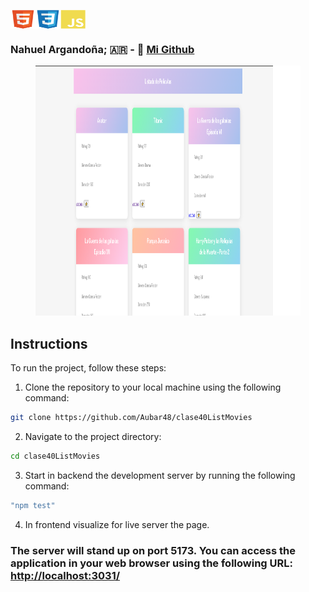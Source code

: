 <img align="center" alt="HTML" height="30" width="40" src="https://raw.githubusercontent.com/devicons/devicon/master/icons/html5/html5-original.svg"><img align="center" alt="CSS" height="30" width="40" src="https://raw.githubusercontent.com/devicons/devicon/master/icons/css3/css3-original.svg"><img align="center" alt="JS" height="30" width="40" src="https://raw.githubusercontent.com/devicons/devicon/master/icons/javascript/javascript-plain.svg"> 

### Nahuel Argandoña; 🇦🇷 - 🐣 [Mi Github](https://github.com/Aubar48)

<figure><img src="./mock/foto1.png" alt="logo" style="height: 400px;"></figure>

## Instructions

To run the project, follow these steps:

1. Clone the repository to your local machine using the following command:

```bash
git clone https://github.com/Aubar48/clase40ListMovies
```

2. Navigate to the project directory:

```bash
cd clase40ListMovies
```

3. Start in backend the development server by running the following command:

```bash
"npm test"
```
4. In frontend visualize for live server the page.

### The server will stand up on port 5173. You can access the application in your web browser using the following URL: [http://localhost:3031/](http://localhost:3031/)
